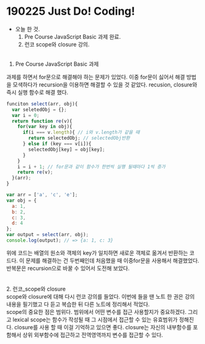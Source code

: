<h1> 190225 Just Do! Coding!</h1>

- 오늘 한 것.<br>
  1. Pre Course JavaScript Basic 과제 완료.
  2. 런코 scope와 closure 강의.
<br><br>
1. Pre Course JavaScript Basic 과제

과제를 하면서 for문으로 해결해야 하는 문제가 있었다. 이중 for문이 싫어서 해결 방법을 모색하다가 recursion을 이용하면 해결할 수 있을 것 같았다. recusion, closure와 즉시 실행 함수로 해결 했다. 
```javascript
funciton select(arr, obj){
  var seletedObj = {}; 
  var i = 0;
  return function re(v){
    for(var key in obj){
      if(i === v.length){ // i와 v.length가 같을 때 
        return selectedObj; // selectedObj반환
      } else if (key === v[i]){ 
        selectedObj[key] = obj[key];
      }
    }
    i = i + 1; // for문과 같이 함수가 한번씩 실행 될때마다 1씩 증가
    return re(v);
  }(arr);
}

var arr = ['a', 'c', 'e'];
var obj = {
  a: 1,
  b: 2,
  c: 3,
  d: 4
};
var output = select(arr, obj);
console.log(output); // => {a: 1, c: 3}
```
위에 코드는 배열의 원소와 객체의 key가 일치하면 새로운 객체로 옮겨서 반환하는 코드다. 이 문제를 해결하는 건 두번째인데 처음했을 때 이중for문을 사용해서 해결했었다. 반복문은 recursion으로 바꿀 수 있어서 도전해 보았다.
<br><br><br>
2. 런코_scope와 closure <br>
scope와 closure에 대해 다시 런코 강의를 들었다. 이번에 들을 땐 노트 한 권은 강의 내용을 필기했고 다 듣고 복습한 뒤 다른 노트에 정리해서 적었다. <br>
scope의 중요한 점은 범위다. 범위에서 어떤 변수를 접근 사용할지가 중요하겠다. 그리고 lexical scope는 함수가 작성될 때 그 시점에서 접근할 수 있는 유효범위가 정해진다. closure를 사용 할 때 이걸 기억하고 있으면 좋다. closure는  자신의 내부함수를 포함해서 상위 외부함수에 접근하고 전역영역까지 변수를 접근할 수 있다. <br>



